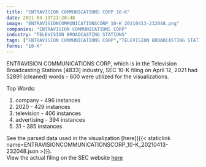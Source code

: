 ```yaml
---
title: "ENTRAVISION COMMUNICATIONS CORP 10-K"
date: 2021-04-13T23:20:48
image: "ENTRAVISIONCOMMUNICATIONSCORP_10-K_20210413-232048.png"
companies: "ENTRAVISION COMMUNICATIONS CORP"
industry: "TELEVISION BROADCASTING STATIONS"
tags: ["ENTRAVISION COMMUNICATIONS CORP","TELEVISION BROADCASTING STATIONS","04-12-2021","10-K"]
forms: "10-K"
---
```

ENTRAVISION COMMUNICATIONS CORP, which is in the Television Broadcasting Stations [4833] industry, SEC 10-K filing on April 12, 2021 had 52891 (cleaned) words - 600 were utilized for the visualizations.

Top Words:
1. company - 496 instances
2. 2020 - 429 instances
3. television - 406 instances
4. advertising - 394 instances
5. 31 - 385 instances


See the parsed data used in the visualization [here]({{< staticlink name=ENTRAVISIONCOMMUNICATIONSCORP_10-K_20210413-232048.json >}}).  
View the actual filing on the SEC website [here](https://www.sec.gov/Archives/edgar/data/1109116/0001564590-21-018394.txt)